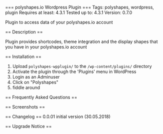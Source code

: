 === polyshapes.io Wordpress Plugin ===
Tags: polyshapes, wordpress, plugin
Requires at least: 4.3.1
Tested up to: 4.3.1
Version: 0.7.0

Plugin to access data of your polyshapes.io account

== Description ==

Plugin provides shortcodes, theme integration and the display shapes that you
have in your polyshapes.io account

== Installation ==

1. Upload `polyshapes-wpplugin/` to the `/wp-content/plugins/` directory
2. Activate the plugin through the 'Plugins' menu in WordPress
3. Login as an Adminuser
4. Click on "Polyshapes"
5. fiddle around

== Frequently Asked Questions ==

== Screenshots ==

== Changelog ==
0.0.01	initial version (30.05.2018)

== Upgrade Notice ==
